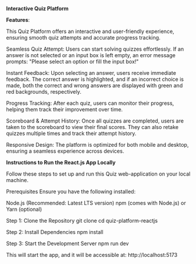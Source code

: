 **Interactive Quiz Platform**

**Features**:

This Quiz Platform offers an interactive and user-friendly experience, ensuring smooth quiz attempts and accurate progress tracking.

Seamless Quiz Attempt: Users can start solving quizzes effortlessly. If an answer is not selected or an input box is left empty, an error message prompts: "Please select an option or fill the input box!"

Instant Feedback: Upon selecting an answer, users receive immediate feedback. The correct answer is highlighted, and if an incorrect choice is made, both the correct and wrong answers are displayed with green and red backgrounds, respectively.

Progress Tracking: After each quiz, users can monitor their progress, helping them track their improvement over time.

Scoreboard & Attempt History: Once all quizzes are completed, users are taken to the scoreboard to view their final scores. They can also retake quizzes multiple times and track their attempt history.

Responsive Design: The platform is optimized for both mobile and desktop, ensuring a seamless experience across devices.


**Instructions to Run the React.js App Locally**

Follow these steps to set up and run this Quiz web-application on your local machine.

Prerequisites
Ensure you have the following installed:

Node.js (Recommended: Latest LTS version)
npm (comes with Node.js) or Yarn (optional)

Step 1: Clone the Repository
git clone <your-repository-url>
cd quiz-platform-reactjs

Step 2: Install Dependencies
npm install

Step 3: Start the Development Server
npm run dev

This will start the app, and it will be accessible at:
http://localhost:5173